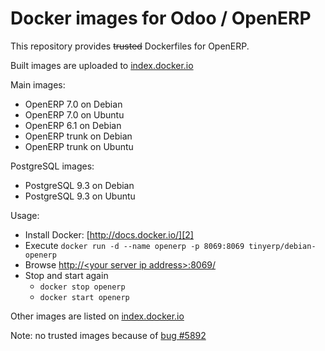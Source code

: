 Docker images for Odoo / OpenERP
================================


This repository provides ~~trusted~~ Dockerfiles for OpenERP.

Built images are uploaded to [index.docker.io][1]


Main images:

 - OpenERP 7.0 on Debian
 - OpenERP 7.0 on Ubuntu
 - OpenERP 6.1 on Debian
 - OpenERP trunk on Debian
 - OpenERP trunk on Ubuntu


PostgreSQL images:
 - PostgreSQL 9.3 on Debian
 - PostgreSQL 9.3 on Ubuntu


Usage:

 - Install Docker: [http://docs.docker.io/][2]
 - Execute
 `docker run -d --name openerp -p 8069:8069 tinyerp/debian-openerp`
 - Browse [http://&lt;your server ip address&gt;:8069/][3]
 - Stop and start again
   - `docker stop openerp`
   - `docker start openerp`

Other images are listed on [index.docker.io][1]

Note: no trusted images because of [bug #5892][4]

  [1]: https://index.docker.io/u/tinyerp/
  [2]: http://docs.docker.io/en/latest/ "docs.docker.io"
  [3]: http://127.0.0.1:8069/
  [4]: https://github.com/dotcloud/docker/issues/5892
